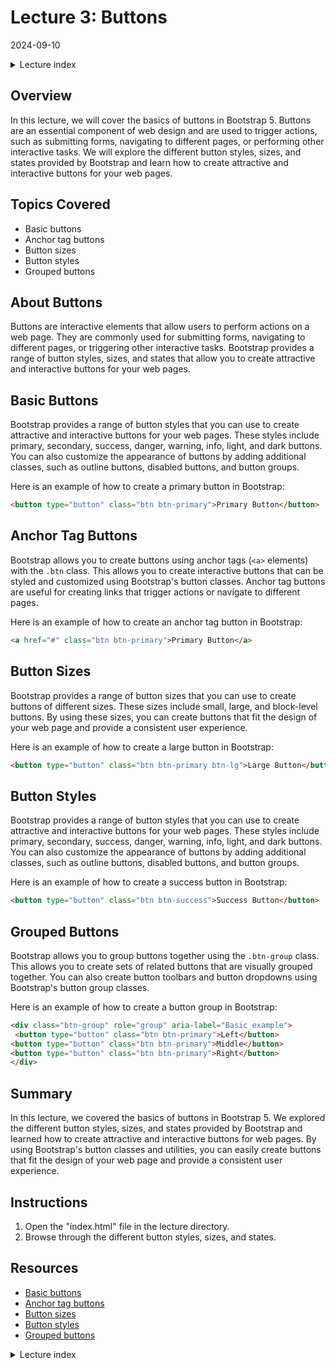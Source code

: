 # Lecture 3: Buttons
2024-09-10

<!--html_preserve--><details>
  <summary>Lecture index</summary>

- [Lecture 1: Introduction and Setup of Bootstrap 5](/lectures/lecture_01/lecture_01.md)
- [Lecture 2: Typography and Colors](/lectures/lecture_02/lecture_02.md)
- [Lecture 3: Buttons](/lectures/lecture_03/lecture_03.md)
- [Lecture 4: Utility Classes](/lectures/lecture_04/lecture_04.md)
- [Lecture 5: Containers](/lectures/lecture_05/lecture_05.md)
- [Lecture 6: Grid Layout](/lectures/lecture_06/lecture_06.md)
- [Lecture 7: Navbars and Forms](/lectures/lecture_07/lecture_07.md)

</details><!--/html_preserve-->


## Overview

In this lecture, we will cover the basics of buttons in Bootstrap 5. Buttons
are an essential component of web design and are used to trigger actions,
such as submitting forms, navigating to different pages, or performing other
interactive tasks. We will explore the different button styles, sizes, and
states provided by Bootstrap and learn how to create attractive and
interactive buttons for your web pages.

## Topics Covered

- Basic buttons
- Anchor tag buttons
- Button sizes
- Button styles
- Grouped buttons

## About Buttons

Buttons are interactive elements that allow users to perform actions on a web
page. They are commonly used for submitting forms, navigating to different
pages, or triggering other interactive tasks. Bootstrap provides a range of
button styles, sizes, and states that allow you to create attractive and
interactive buttons for your web pages.

## Basic Buttons

Bootstrap provides a range of button styles that you can use to create
attractive and interactive buttons for your web pages. These styles include
primary, secondary, success, danger, warning, info, light, and dark buttons.
You can also customize the appearance of buttons by adding additional
classes, such as outline buttons, disabled buttons, and button groups.

Here is an example of how to create a primary button in Bootstrap:

```html
<button type="button" class="btn btn-primary">Primary Button</button>
```

## Anchor Tag Buttons

Bootstrap allows you to create buttons using anchor tags (`<a>` elements)
with the `.btn` class. This allows you to create interactive buttons that can
be styled and customized using Bootstrap's button classes. Anchor tag buttons
are useful for creating links that trigger actions or navigate to different
pages.

Here is an example of how to create an anchor tag button in Bootstrap:

```html
<a href="#" class="btn btn-primary">Primary Button</a>
```

## Button Sizes

Bootstrap provides a range of button sizes that you can use to create buttons
of different sizes. These sizes include small, large, and block-level
buttons. By using these sizes, you can create buttons that fit the design of
your web page and provide a consistent user experience.

Here is an example of how to create a large button in Bootstrap:

```html
<button type="button" class="btn btn-primary btn-lg">Large Button</button>
```

## Button Styles

Bootstrap provides a range of button styles that you can use to create
attractive and interactive buttons for your web pages. These styles include
primary, secondary, success, danger, warning, info, light, and dark buttons.
You can also customize the appearance of buttons by adding additional
classes, such as outline buttons, disabled buttons, and button groups.

Here is an example of how to create a success button in Bootstrap:

```html
<button type="button" class="btn btn-success">Success Button</button>
```

## Grouped Buttons

Bootstrap allows you to group buttons together using the `.btn-group` class.
This allows you to create sets of related buttons that are visually grouped
together. You can also create button toolbars and button dropdowns using
Bootstrap's button group classes.

Here is an example of how to create a button group in Bootstrap:

```html
<div class="btn-group" role="group" aria-label="Basic example">
 <button type="button" class="btn btn-primary">Left</button>
<button type="button" class="btn btn-primary">Middle</button>
<button type="button" class="btn btn-primary">Right</button>
</div>
```

## Summary

In this lecture, we covered the basics of buttons in Bootstrap 5. We explored
the different button styles, sizes, and states provided by Bootstrap and
learned how to create attractive and interactive buttons for web pages. By
using Bootstrap's button classes and utilities, you can easily create buttons
that fit the design of your web page and provide a consistent user
experience.

## Instructions

1. Open the "index.html" file in the lecture directory.
1. Browse through the different button styles, sizes, and states.

## Resources

- [Basic buttons](https://getbootstrap.com/docs/5.0/components/buttons/)
- [Anchor tag
  buttons](https://getbootstrap.com/docs/5.0/components/buttons/#anchor-tags)
- [Button
  sizes](https://getbootstrap.com/docs/5.0/components/buttons/#sizing)
- [Button
  styles](https://getbootstrap.com/docs/5.0/components/buttons/#examples)
- [Grouped
  buttons](https://getbootstrap.com/docs/5.0/components/button-group/)


<!--html_preserve--><details>
  <summary>Lecture index</summary>

- [Lecture 1: Introduction and Setup of Bootstrap 5](/lectures/lecture_01/lecture_01.md)
- [Lecture 2: Typography and Colors](/lectures/lecture_02/lecture_02.md)
- [Lecture 3: Buttons](/lectures/lecture_03/lecture_03.md)
- [Lecture 4: Utility Classes](/lectures/lecture_04/lecture_04.md)
- [Lecture 5: Containers](/lectures/lecture_05/lecture_05.md)
- [Lecture 6: Grid Layout](/lectures/lecture_06/lecture_06.md)
- [Lecture 7: Navbars and Forms](/lectures/lecture_07/lecture_07.md)

</details><!--/html_preserve-->


